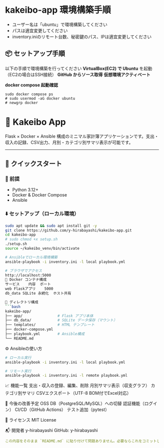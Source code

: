 # kakeibo-app 環境構築手順
- ユーザー名は「ubuntu」で環境構築してください
- パスは適宜変更してください
- inventory.iniのリモート台数、秘密鍵のパス、IPは適宜変更してください


## 📦 セットアップ手順
以下の手順で環境構築を行ってください
**VirtualBox(EC2) で Ubuntu** を起動（EC2の場合はSSH接続）
**GitHub からソース取得**
**仮想環境アクティベート**

**docker compose 起動確認**
```basu
sudo docker compose ps
# sudo usermod -aG docker ubuntu
# newgrp docker
```

# 🧾 Kakeibo App

Flask × Docker × Ansible 構成のミニマル家計簿アプリケーションです。支出・収入の記録、CSV出力、月別・カテゴリ別サマリ表示が可能です。

---

## 🚀 クイックスタート

### 🔧 前提
- Python 3.12+
- Docker & Docker Compose
- Ansible

### ⬇️ セットアップ（ローカル環境）

```bash
sudo apt update && sudo apt install git -y
git clone https://github.com/y-hirabayashi/kakeibo-app.git
cd kakeibo-app
# sudo chmod +x setup.sh
./setup.sh
source ~/kakeibo_venv/bin/activate

# Ansibleでローカル環境構築
ansible-playbook -i inventory.ini -l local playbook.yml

# ブラウザでアクセス
http://localhost:5000
🐳 Docker コンテナ構成
サービス	内容	ポート
web	Flaskアプリ	5000
db_data	SQLite 永続化	ホスト共有

📂 ディレクトリ構成
```bash
kakeibo-app/
├── app/                # Flask アプリ本体
├── db_data/            # SQLite データ保存（マウント）
├── templates/          # HTML テンプレート
├── docker-compose.yml
├── playbook.yml        # Ansible構成
└── README.md
```
⚙️ Ansibleの使い方
```bash
# ローカル実行
ansible-playbook -i inventory.ini -l local playbook.yml

# リモート実行
ansible-playbook -i inventory.ini -l remote playbook.yml
```
📈 機能一覧
支出・収入の登録、編集、削除
月別サマリ表示（収支グラフ）
カテゴリ別サマリ
CSVエクスポート（UTF-8 BOM付でExcel対応）

🔧 今後の改善予定
OSS DB（PostgreSQL/MySQL）への切替
認証機能（ログイン）
CI/CD（GitHub Actions）
テスト追加（pytest）

📝 ライセンス
MIT License

📬 開発者
y-hirabayashi
GitHub: y-hirabayashi

```yaml
この内容をそのまま `README.md` に貼り付けて問題ありません。必要ならこれをコミットしてプッシュするコマンドもご案内できます。
```
